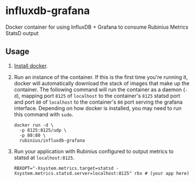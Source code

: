 influxdb-grafana
================

Docker container for using InfluxDB + Grafana to consume Rubinius Metrics StatsD output

## Usage

1. [Install docker](https://docs.docker.com/installation/).

2. Run an instance of the container.  If this is the first time you're running it, docker will automatically download the stack of images that make up the container.  The following command will run the container as a daemon (`-d`), mapping port `8125` of `localhost` to the container's `8125` statsd port and port `80` of `localhost` to the container's `80` port serving the grafana interface.  Depending on how docker is installed, you may need to run this command with `sudo`.

    ```shell
    docker run -d \
      -p 8125:8125/udp \
      -p 80:80 \
      rubinius/influxdb-grafana
    ```

3. Run your application with Rubinius configured to output metrics to statsd at `localhost:8125`.

    ```shell
    RBXOPT="-Xsystem.metrics.target=statsd -Xsystem.metrics.statsd.server=localhost:8125" rbx # (your app here)
    ```
